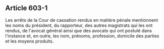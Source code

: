 Article 603-1
----
Les arrêts de la Cour de cassation rendus en matière pénale mentionnent les noms
du président, du rapporteur, des autres magistrats qui les ont rendus, de
l'avocat général ainsi que des avocats qui ont postulé dans l'instance et, en
outre, les nom, prénoms, profession, domicile des parties et les moyens
produits.
